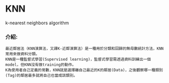# KNN
k-nearest neighbors algorithm

<h3>介紹:</h3>

```
最近鄰居法（KNN演算法，又譯K-近鄰演算法）是一種用於分類和回歸的無母數統計方法，KNN常用來做資料分類。
KNN是一種監督式學習(Supervised learning)，監督式學習需透過資料訓練出一個model，但KNN沒有做training的動作。
K為使用者自己定義的常數，KNN就是選擇離自己最近的K的鄰居(Data)，之後觀察哪一種類別(Tag)的鄰居最多就將自己也當成該類別。
```
